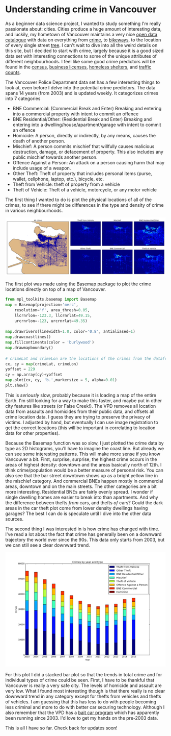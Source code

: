 # Understanding crime in Vancouver

As a beginner data science project, I wanted to study something I'm really passionate about: cities. Cities produce a huge amount of interesting data, and luckily, my hometown of Vancouver maintains a very nice [open data catalogue](http://data.vancouver.ca/datacatalogue/index.htm) with data on everything from [crime](http://data.vancouver.ca/datacatalogue/crime-data.htm), to [bikeways](http://vanmapp1.vancouver.ca/gmaps/covmap_data.htm?map=bikeways.kmz&data=1), to the location of every single street [tree](http://data.vancouver.ca/datacatalogue/streetTrees.htm). I can't wait to dive into all the weird details on this site, but I decided to start with crime, largely because it is a good sized data set with interesting connections to some of the unique attributes of different neighbourhoods. I feel like some good crime predictors will be found in the [census](http://data.vancouver.ca/datacatalogue/censusLocalAreaProfiles2011.htm), [business licenses](http://data.vancouver.ca/datacatalogue/businessLicence.htm), [homeless shelters](http://vanmapp1.vancouver.ca/gmaps/covmap_data.htm?map=homeless_shelters.kmz&data=1), and [traffic counts](http://data.vancouver.ca/datacatalogue/trafficCounts.htm).

The Vancouver Police Department data set has a few interesting things to look at, even before I delve into the potential crime predictors. The data spans 14 years (from 2003) and is updated weekly. It categorizes crimes into 7 categories
* BNE Commercial: (Commercial Break and Enter) Breaking and entering into a commercial property with intent to commit an offence
* BNE Residential/Other: (Residential Break and Enter) Breaking and entering into a dwelling/house/apartment/garage with intent to commit an offence
* Homicide: A person, directly or indirectly, by any means, causes the death of another person.
* Mischief: A person commits mischief that willfully causes malicious destruction, damage, or defacement of property. This also includes any public mischief towards another person.
* Offence Against a Person: An attack on a person causing harm that may include usage of a weapon.
* Other Theft: Theft of property that includes personal items (purse, wallet, cellphone, laptop, etc.), bicycle, etc.
* Theft from Vehicle: theft of property from a vehicle 
* Theft of Vehicle: Theft of a vehicle, motorcycle, or any motor vehicle

The first thing I wanted to do is plot the physical locations of all of the crimes, to see if there might be differences in the type and density of crime in various neighbourhoods. 

![alt text](https://github.com/myamaximus/VPD/blob/master/spatial_crime_data.png)

The first plot was made using the Basemap package to plot the crime locations directly on top of a map of Vancouver.
```python
from mpl_toolkits.basemap import Basemap
map = Basemap(projection='merc', 
    resolution='f', area_thresh=0.05,  
    llcrnrlon=-123.3, llcrnrlat=49.15,  
    urcrnrlon=-123, urcrnrlat=49.35)

map.drawrivers(linewidth=1.0, color='0.8', antialiased=1)
map.drawcoastlines()
map.fillcontinents(color = 'burlywood')
map.drawmapboundary()

# crimeLat and crimeLon are the locations of the crimes from the dataframe
cx, cy = map(crimeLat, crimeLon)
yoffset = 229 
cy = np.array(cy)+yoffset
map.plot(cx, cy, 'b.',markersize = 5, alpha=0.01)
plt.show()
```
This is *seriously* slow, probably because it is loading a map of the entire Earth. I'm still looking for a way to make this faster, and maybe put in other city features like streets (or False Creek!). The VPD removes all location data from assaults and homicides from their public data, and offsets all crime location data. I guess they are trying to preserve the privacy of victims. I adjusted by hand, but eventually I can use image registration to get the correct locations (this will be important in correlating to location data for other properties). 

Because the Basemap function was so slow, I just plotted the crime data by type as 2D histograms, you'll have to imagine the coast line. But already we can see some interesting patterns. This will make more sense if you know Vancouver a bit. First, surprise, surprise, the highest crime occurs in the areas of highest density: downtown and the areas basically north of 12th. I think crime/population would be a better measure of personal risk. You can also see that the bar street downtown shows up as a bright yellow line in the mischief category. And commercial BNEs happen mostly in commercial areas, downtown and on the main streets. The other categories are a bit more interesting. Residential BNEs are fairly evenly spread. I wonder if single dwelling homes are easier to break into than apartments. And why the difference between thefts *from* cars, and thefts *of* cars? Could the dark areas in the car theft plot come from lower density dwellings having garages? The best I can do is speculate until I dive into the other data sources.

The second thing I was interested in is how crime has changed with time. I've read a lot about the fact that crime has generally been on a downward trajectory the world over since the 90s. This data only starts from 2003, but we can still see a clear downward trend.

![alt text](https://github.com/myamaximus/VPD/blob/master/temporal_crime_data.png)

For this plot I did a stacked bar plot so that the trends in total crime and for individual types of crime could be seen. First, I have to be thankful that Vancouver is really a very safe city. The levels of homicide and assault are very low. What I found most interesting though is that there really is no clear downward trend in any category except for thefts from vehicles and thefts of vehicles. I am guessing that this has less to do with people becoming less criminal and more to do with better car securing technology. Although I also remember that the VPD has a [bait car program](http://www.huffingtonpost.ca/2013/01/31/bc-bait-car-program-new_n_2593849.html) which has apparently been running since 2003. I'd love to get my hands on the pre-2003 data.

This is all I have so far. Check back for updates soon!

